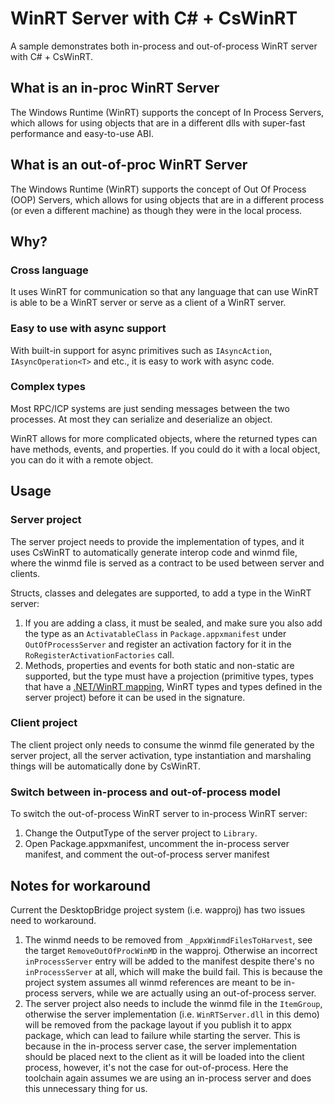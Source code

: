 # WinRT Server with C# + CsWinRT

A sample demonstrates both in-process and out-of-process WinRT server with C# + CsWinRT.

## What is an in-proc WinRT Server

The Windows Runtime (WinRT) supports the concept of In Process Servers, which allows for using objects that are in a different dlls with super-fast performance and easy-to-use ABI.

## What is an out-of-proc WinRT Server

The Windows Runtime (WinRT) supports the concept of Out Of Process (OOP) Servers, which allows for using objects that are in a different process (or even a different machine) as though they were in the local process. 

## Why?

### Cross language

It uses WinRT for communication so that any language that can use WinRT is able to be a WinRT server or serve as a client of a WinRT server.

### Easy to use with async support

With built-in support for async primitives such as `IAsyncAction`, `IAsyncOperation<T>` and etc., it is easy to work with async code.

### Complex types

Most RPC/ICP systems are just sending messages between the two processes. At most they can serialize and deserialize an object.

WinRT allows for more complicated objects, where the returned types can have methods, events, and properties. If you could do it with a local object, you can do it with a remote object. 

## Usage

### Server project

The server project needs to provide the implementation of types, and it uses CsWinRT to automatically generate interop code and winmd file, where the winmd file is served as a contract to be used between server and clients.

Structs, classes and delegates are supported, to add a type in the WinRT server:
1. If you are adding a class, it must be sealed, and make sure you also add the type as an `ActivatableClass` in `Package.appxmanifest` under `OutOfProcessServer` and register an activation factory for it in the `RoRegisterActivationFactories` call. 
3. Methods, properties and events for both static and non-static are supported, but the type must have a projection (primitive types, types that have a [.NET/WinRT mapping](https://learn.microsoft.com/en-us/windows/apps/develop/platform/csharp-winrt/net-mappings-of-winrt-types), WinRT types and types defined in the server project) before it can be used in the signature. 

### Client project

The client project only needs to consume the winmd file generated by the server project, all the server activation, type instantiation and marshaling things will be automatically done by CsWinRT.

### Switch between in-process and out-of-process model

To switch the out-of-process WinRT server to in-process WinRT server:

1. Change the OutputType of the server project to `Library`.
2. Open Package.appxmanifest, uncomment the in-process server manifest, and comment the out-of-process server manifest

## Notes for workaround

Current the DesktopBridge project system (i.e. wapproj) has two issues need to workaround.

1. The winmd needs to be removed from `_AppxWinmdFilesToHarvest`, see the target `RemoveOutOfProcWinMD` in the wapproj. Otherwise an incorrect `inProcessServer` entry will be added to the manifest despite there's no `inProcessServer` at all, which will make the build fail. This is because the project system assumes all winmd references are meant to be in-process servers, while we are actually using an out-of-process server.
2. The server project also needs to include the winmd file in the `ItemGroup`, otherwise the server implementation (i.e. `WinRTServer.dll` in this demo) will be removed from the package layout if you publish it to appx package, which can lead to failure while starting the server. This is because in the in-process server case, the server implementation should be placed next to the client as it will be loaded into the client process, however, it's not the case for out-of-process. Here the toolchain again assumes we are using an in-process server and does this unnecessary thing for us.

